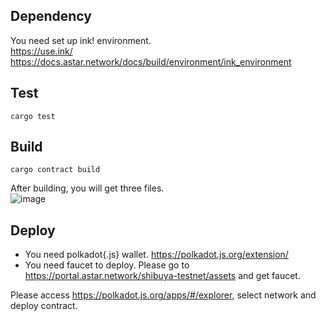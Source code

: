 ## Dependency
You need set up ink! environment.  
https://use.ink/  
https://docs.astar.network/docs/build/environment/ink_environment  

## Test
```shell
cargo test
```

## Build
```
cargo contract build
```
After building, you will get three files.  
![image](https://github.com/matsutakk/ANNonIPFS/assets/28383051/8ca76db3-3af8-44b5-bd8f-4082c601784d)

## Deploy
- You need polkadot{.js} wallet. https://polkadot.js.org/extension/  
- You need faucet to deploy. Please go to https://portal.astar.network/shibuya-testnet/assets and get faucet.

Please access https://polkadot.js.org/apps/#/explorer, select network and deploy contract.

